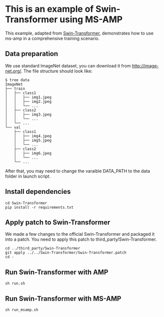# This is an example of Swin-Transformer using MS-AMP
This example, adapted from [Swin-Transformer](https://github.com/microsoft/Swin-Transformer), demonstrates how to use ms-amp in a comprehensive training scenario.

## Data preparation
We use standard ImageNet dataset, you can download it from http://image-net.org/. The file structure should look like:
```
$ tree data
ImageNet
├── train
│   ├── class1
│   │   ├── img1.jpeg
│   │   ├── img2.jpeg
│   │   └── ...
│   ├── class2
│   │   ├── img3.jpeg
│   │   └── ...
│   └── ...
└── val
    ├── class1
    │   ├── img4.jpeg
    │   ├── img5.jpeg
    │   └── ...
    ├── class2
    │   ├── img6.jpeg
    │   └── ...
    └── ...
```
After that, you may need to change the varaible DATA_PATH to the data folder in launch script.

## Install dependencies
```
cd Swin-Transformer
pip install -r requirements.txt
```

## Apply patch to Swin-Transformer
We made a few changes to the official Swin-Transformer and packaged it into a patch. You need to apply this patch to third_party/Swin-Transformer.
```
cd ../third_party/Swin-Transformer
git apply ../../Swin-Transformer/Swin-Transformer.patch
cd -
```

## Run Swin-Transformer with AMP
```
sh run.sh
```

## Run Swin-Transformer with MS-AMP
```
sh run_msamp.sh
```